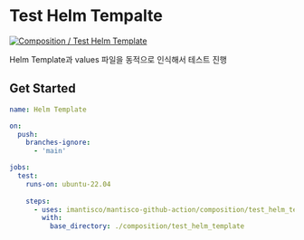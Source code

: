 # Test Helm Tempalte

[![Composition / Test Helm Template](https://github.com/imantisco/mantisco-github-action/actions/workflows/composition_test_helm_temlate_test.yaml/badge.svg)](https://github.com/imantisco/mantisco-github-action/actions/workflows/composition_test_helm_temlate_test.yaml)

Helm Template과 values 파일을 동적으로 인식해서 테스트 진행

## Get Started

```yaml
name: Helm Template

on:
  push:
    branches-ignore:
      - 'main'

jobs:
  test:
    runs-on: ubuntu-22.04
    
    steps:
      - uses: imantisco/mantisco-github-action/composition/test_helm_template@dev
        with:
          base_directory: ./composition/test_helm_template
```